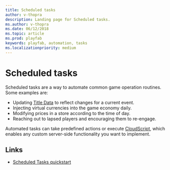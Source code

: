 ```yaml
---
title: Scheduled tasks
author: v-thopra
description: Landing page for Scheduled tasks.
ms.author: v-thopra
ms.date: 06/12/2018
ms.topic: article
ms.prod: playfab
keywords: playfab, automation, tasks
ms.localizationpriority: medium
---
```


# Scheduled tasks

Scheduled tasks are a way to automate common game operation routines. Some examples are:

- Updating [Title Data](../../data/titledata/index.md) to reflect changes for a current event.
- Injecting virtual currencies into the game economy daily.
- Modifying prices in a store according to the time of day.
- Reaching out to lapsed players and encouraging them to re-engage.

Automated tasks can take predefined actions or execute [CloudScript](../cloudscript/index.md), which enables any custom server-side functionality you want to implement.

## Links

- [Scheduled Tasks quickstart](quickstart.md)
